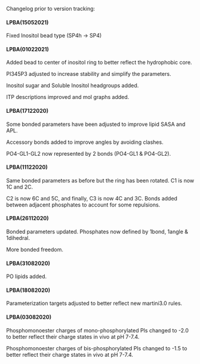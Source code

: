 Changelog prior to version tracking:

#### LPBA(15052021)
Fixed Inositol bead type (SP4h -> SP4)

#### LPBA(01022021)
Added bead to center of inositol ring to better reflect the hydrophobic core.  

PI345P3 adjusted to increase stability and simplify the parameters.

Inositol sugar and Soluble Inositol headgroups added. 

ITP descriptions improved and mol graphs added.

#### LPBA(17122020)
Some bonded parameters have been adjusted to improve lipid SASA and APL.

Accessory bonds added to improve angles by avoiding clashes. 

PO4-GL1-GL2 now represented by 2 bonds (PO4-GL1 & PO4-GL2).

#### LPBA(11122020)
Same bonded parameters as before but the ring has been rotated. C1 is now 1C
and 2C.

C2 is now 6C and 5C, and finally, C3 is now 4C and 3C. Bonds added between
adjacent phosphates to account for some repulsions.

#### LPBA(26112020)
Bonded parameters updated. Phosphates now defined by 1bond, 1angle & 1dihedral.

More bonded freedom.
                  
#### LPBA(31082020)
PO lipids added.
                  
#### LPBA(18082020)
Parameterization targets adjusted to better reflect new martini3.0 rules. 

#### LPBA(03082020)
Phosphomonoester charges of mono-phosphorylated PIs changed to -2.0 to better
reflect their charge states in vivo at pH 7-7.4.

Phosphomonoester charges of bis-phosphorylated PIs changed to -1.5 to better
reflect their charge states in vivo at pH 7-7.4.
                  
